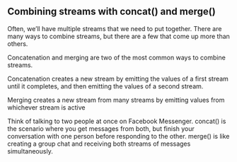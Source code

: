 ## Combining streams with concat() and merge()
Often, we’ll have multiple streams that we need to put together. There are many ways to combine streams, but there are a few that come up more than others.

Concatenation and merging are two of the most common ways to combine streams.

Concatenation creates a new stream by emitting the values of a first stream until it completes, and then emitting the values of a second stream.

Merging creates a new stream from many streams by emitting values from whichever stream is active

Think of talking to two people at once on Facebook Messenger. concat() is the scenario where you get messages from both, but finish your conversation with one person before responding to the other. merge() is like creating a group chat and receiving both streams of messages simultaneously.